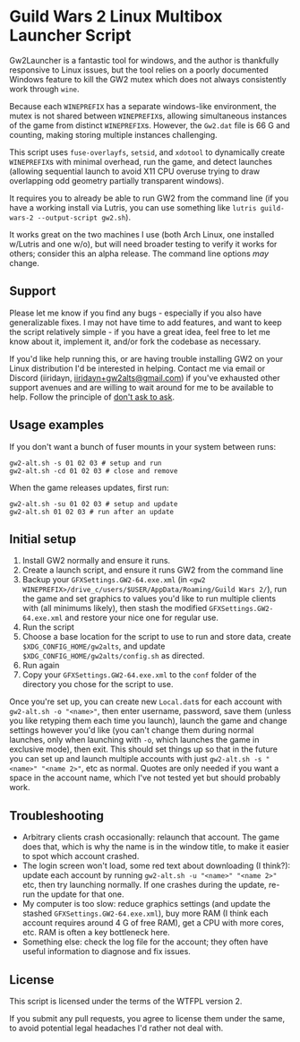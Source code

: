 # Guild Wars 2 Linux Multibox Launcher Script

Gw2Launcher is a fantastic tool for windows, and the author is thankfully
responsive to Linux issues, but the tool relies on a poorly documented Windows
feature to kill the GW2 mutex which does not always consistently work through
`wine`.

Because each `WINEPREFIX` has a separate windows-like environment, the mutex is
not shared between `WINEPREFIX`s, allowing simultaneous instances of the game
from distinct `WINEPREFIX`s. However, the `Gw2.dat` file is 66 G and counting,
making storing multiple instances challenging.

This script uses `fuse-overlayfs`, `setsid`, and `xdotool` to dynamically create
`WINEPREFIX`s with minimal overhead, run the game, and detect launches (allowing
sequential launch to avoid X11 CPU overuse trying to draw overlapping odd
geometry partially transparent windows).

It requires you to already be able to run GW2 from the command line (if you
have a working install via Lutris, you can use something like `lutris
guild-wars-2 --output-script gw2.sh`).

It works great on the two machines I use (both Arch Linux, one installed
w/Lutris and one w/o), but will need broader testing to verify it works for
others; consider this an alpha release. The command line options _may_ change.

## Support

Please let me know if you find any bugs - especially if you also have
generalizable fixes. I may not have time to add features, and want to keep the
script relatively simple - if you have a great idea, feel free to let me know
about it, implement it, and/or fork the codebase as necessary.

If you'd like help running this, or are having trouble installing GW2 on your
Linux distribution I'd be interested in helping. Contact me via email or Discord
(iiridayn, iiridayn+gw2alts@gmail.com) if you've exhausted other support avenues
and are willing to wait around for me to be available to help. Follow the
principle of [don't ask to ask](https://dontasktoask.com).

## Usage examples

If you don't want a bunch of fuser mounts in your system between runs:

    gw2-alt.sh -s 01 02 03 # setup and run
    gw2-alt.sh -cd 01 02 03 # close and remove

When the game releases updates, first run:

    gw2-alt.sh -su 01 02 03 # setup and update
    gw2-alt.sh 01 02 03 # run after an update

## Initial setup

1. Install GW2 normally and ensure it runs.
2. Create a launch script, and ensure it runs GW2 from the command line
3. Backup your `GFXSettings.GW2-64.exe.xml` (in `<gw2 WINEPREFIX>/drive_c/users/$USER/AppData/Roaming/Guild Wars 2/`), run the game and set graphics to values you'd like to run multiple clients with (all minimums likely), then stash the modified `GFXSettings.GW2-64.exe.xml` and restore your nice one for regular use.
4. Run the script
5. Choose a base location for the script to use to run and store data, create
   `$XDG_CONFIG_HOME/gw2alts`, and update `$XDG_CONFIG_HOME/gw2alts/config.sh`
   as directed.
6. Run again
7. Copy your `GFXSettings.GW2-64.exe.xml` to the `conf` folder of the directory
   you chose for the script to use.

Once you're set up, you can create new `Local.dat`s for each account with
`gw2-alt.sh -o "<name>"`, then enter username, password, save them (unless you
like retyping them each time you launch), launch the game and change settings
however you'd like (you can't change them during normal launches, only when
launching with `-o`, which launches the game in exclusive mode), then exit. This
should set things up so that in the future you can set up and launch multiple
accounts with just `gw2-alt.sh -s "<name>" "<name 2>"`, etc as normal. Quotes
are only needed if you want a space in the account name, which I've not tested
yet but should probably work.

## Troubleshooting

- Arbitrary clients crash occasionally: relaunch that account. The game does
  that, which is why the name is in the window title, to make it easier to spot
  which account crashed.
- The login screen won't load, some red text about downloading (I think?):
  update each account by running `gw2-alt.sh -u "<name>" "<name 2>"` etc, then
  try launching normally. If one crashes during the update, re-run the update
  for that one.
- My computer is too slow: reduce graphics settings (and update the stashed
  `GFXSettings.GW2-64.exe.xml`), buy more RAM (I think each account requires
  around 4 G of free RAM), get a CPU with more cores, etc. RAM is often a key
  bottleneck here.
- Something else: check the log file for the account; they often have useful
  information to diagnose and fix issues.

## License

This script is licensed under the terms of the WTFPL version 2.

If you submit any pull requests, you agree to license them under the same, to
avoid potential legal headaches I'd rather not deal with.
